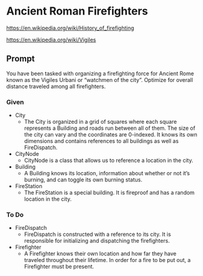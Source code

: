 # Ancient Roman Firefighters
https://en.wikipedia.org/wiki/History_of_firefighting

https://en.wikipedia.org/wiki/Vigiles
## Prompt
You have been tasked with organizing a firefighting force for Ancient Rome known as the Vigiles
Urbani or “watchmen of the city”.
Optimize for overall distance traveled among all firefighters.

### Given
- City
  - The City is organized in a grid of squares where each square represents a Building and roads
run between all of them. The size of the city can vary and the coordinates are 0-indexed. It
knows its own dimensions and contains references to all buildings as well as FireDispatch.
- CityNode
  - CityNode is a class that allows us to reference a location in the city.
- Building
  - A Building knows its location, information about whether or not it’s burning, and can toggle its
own burning status.
- FireStation
  - The FireStation is a special building. It is fireproof and has a random location in the city.
### To Do
- FireDispatch
  - FireDispatch is constructed with a reference to its city. It is responsible for initializing and
dispatching the firefighters.
- Firefighter
  - A Firefighter knows their own location and how far they have traveled throughout their lifetime.
In order for a fire to be put out, a Firefighter must be present.
